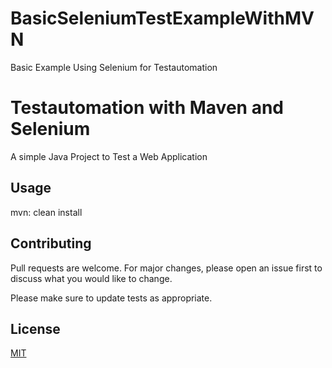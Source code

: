 # BasicSeleniumTestExampleWithMVN 
Basic Example Using Selenium for Testautomation 

# Testautomation with Maven and Selenium 

A simple Java Project to Test a Web Application


## Usage

mvn:
clean install

## Contributing
Pull requests are welcome. For major changes, please open an issue first to discuss what you would like to change.

Please make sure to update tests as appropriate.

## License
[MIT](https://choosealicense.com/licenses/mit/)

